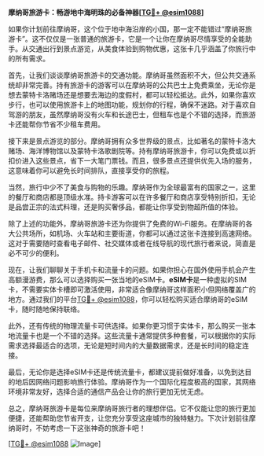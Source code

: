 **摩纳哥旅游卡：畅游地中海明珠的必备神器[[TG💪+ @esim1088](https://t.me/s/esim1088)]**

如果你计划前往摩纳哥，这个位于地中海沿岸的小国，那一定不能错过“摩纳哥旅游卡”。这不仅仅是一张普通的旅游卡，它是一个让你在摩纳哥尽情享受的全能助手。从交通出行到景点游览，从美食体验到购物优惠，这张卡几乎涵盖了你旅行中的所有需求。

首先，让我们谈谈摩纳哥旅游卡的交通功能。摩纳哥虽然面积不大，但公共交通系统却非常完善。持有旅游卡的游客可以在摩纳哥的公共巴士上免费乘坐，无论你是想去蒙特卡洛赌场还是想要去海边的度假村，都可以轻松抵达。此外，如果你喜欢步行，也可以使用旅游卡上的地图功能，规划你的行程，确保不迷路。对于喜欢自驾游的朋友，虽然摩纳哥没有火车和长途巴士，但租车也是个不错的选择，而旅游卡还能帮你节省不少租车费用。

接下来是景点游览的部分。摩纳哥拥有众多世界级的景点，比如著名的蒙特卡洛大赌场、海洋博物馆以及蒙特卡洛歌剧院等。持有摩纳哥旅游卡，你可以免费或以折扣价进入这些景点，省下一大笔门票钱。而且，很多景点还提供优先入场的服务，这意味着你可以避免长时间排队，直接享受你的旅程。

当然，旅行中少不了美食与购物的乐趣。摩纳哥作为全球最富有的国家之一，这里的餐厅和商店都是顶级水准。持卡游客可以在许多餐厅和商店享受特别折扣，无论是品尝正宗的法式料理，还是购买奢侈品，都能让你享受到物超所值的体验。

除了上述的功能外，摩纳哥旅游卡还为你提供了免费的Wi-Fi服务。在摩纳哥的各大公共场所，如机场、火车站和主要街道，你都可以通过这张卡连接到高速网络。这对于需要随时查看电子邮件、社交媒体或者在线导航的现代旅行者来说，简直是必不可少的便利。

现在，让我们聊聊关于手机卡和流量卡的问题。如果你担心在国外使用手机会产生高额漫游费，那么可以选择购买一张当地的eSIM卡。**eSIM卡**是一种虚拟的SIM卡，不需要实体卡槽即可激活使用，非常适合像摩纳哥这样面积小但网络覆盖广的地方。通过我们的平台[TG💪+ @esim1088](https://t.me/s/esim1088)，你可以轻松购买适合摩纳哥的eSIM卡，随时随地保持联络。

此外，还有传统的物理流量卡可供选择。如果你更习惯于实体卡，那么购买一张本地流量卡也是一个不错的选择。这些流量卡通常提供多种套餐，可以根据你的实际需求选择最适合的选项，无论是短时间内的大量数据需求，还是长时间的稳定连接。

最后，无论你是选择eSIM卡还是传统流量卡，都建议提前做好准备，以免到达目的地后因网络问题影响旅行体验。摩纳哥作为一个国际化程度极高的国家，其网络环境非常友好，选择合适的通信产品会让你的旅行更加无忧无虑。

总之，摩纳哥旅游卡是每位来摩纳哥旅行者的理想伴侣。它不仅能让您的旅行更加便捷，还能帮助您节省开支，让您充分享受这座城市的独特魅力。下次计划前往摩纳哥时，不妨考虑一下这张神奇的旅游卡吧！

[[TG💪+ @esim1088](https://t.me/s/esim1088) ![Image](https://i.postimg.cc/4NQfJmqS/Snipaste-2025-05-13-00-14-12.png)]